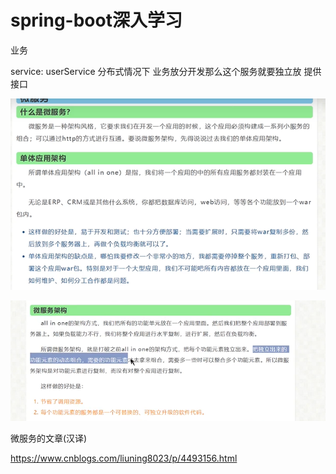 # spring-boot深入学习

业务

service: userService  分布式情况下  业务放分开发那么这个服务就要独立放 提供接口

![1598491092184](assets/1598491092184.png)

![1598492736154](assets/1598492736154.png)

微服务的文章(汉译)

https://www.cnblogs.com/liuning8023/p/4493156.html
